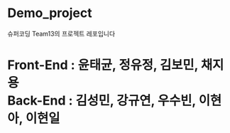# Demo_project
슈퍼코딩 Team13의 프로젝트 레포입니다<br>
<h1 style="text-style:bold;">  Front-End : 윤태균, 정유정, 김보민, 채지용 <br>
 Back-End : 김성민, 강규연, 우수빈, 이현아, 이현일 </h1>
